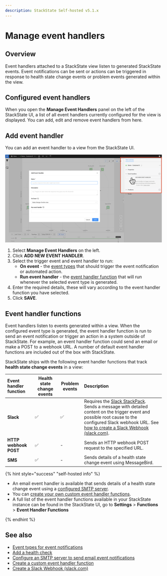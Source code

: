 ```yaml
---
description: StackState Self-hosted v5.1.x 
---
```


# Manage event handlers

## Overview

Event handlers attached to a StackState view listen to generated StackState events. Event notifications can be sent or actions can be triggered in response to health state change events or problem events generated within the view.

## Configured event handlers

When you open the **Manage Event Handlers** panel on the left of the StackState UI, a list of all event handlers currently configured for the view is displayed. You can add, edit and remove event handlers from here.

## Add event handler

You can add an event handler to a view from the StackState UI.

![Add an event handler](/.gitbook/assets/v51_event_handlers_tab.png)

1. Select **Manage Event Handlers** on the left.
2. Click **ADD NEW EVENT HANDLER**.
3. Select the trigger event and event handler to run:
   * **On event** - the [event types](/use/metrics-and-events/event-notifications.md#event-types-for-notifications) that should trigger the event notification or automated action.
   * **Run event handler** - the [event handler function](#event-handler-functions) that will run whenever the selected event type is generated.
4. Enter the required details, these will vary according to the event handler function you have selected.
5. Click **SAVE**.

## Event handler functions

Event handlers listen to events generated within a view. When the configured event type is generated, the event handler function is run to send an event notification or trigger an action in a system outside of StackState. For example, an event handler function could send an email or make a POST to a webhook URL. A number of default event handler functions are included out of the box with StackState.

StackState ships with the following event handler functions that track **health state change events** in a view:

| Event handler function | Health state change events | Problem events | Description |
| :--- | --- | --- | :--- |
| **Slack** | ✅ | ✅ | Requires the [Slack StackPack](/stackpacks/integrations/slack.md). Sends a message with detailed content on the trigger event and possible root cause to the configured Slack webhook URL. See [how to create a Slack Webhook \(slack.com\)](https://api.slack.com/messaging/webhooks). |
| **HTTP webhook POST** | ✅ | - | Sends an HTTP webhook POST request to the specified URL. |
| **SMS** | ✅ | - | Sends details of a health state change event using MessageBird. |


{% hint style="success" "self-hosted info" %}

* An email event handler is available that sends details of a health state change event using a [configured SMTP server](/configure/topology/configure-email-event-notifications.md).
* You can [create your own custom event handler functions](/develop/developer-guides/custom-functions/event-handler-functions.md). 
* A full list of the event handler functions available in your StackState instance can be found in the StackState UI, go to **Settings** &gt; **Functions** &gt; **Event Handler Functions**

{% endhint %}


## See also

* [Event types for event notifications](/use/metrics-and-events/event-notifications.md#event-types-for-notifications)
* [Add a health check](/use/checks-and-monitors/add-a-health-check.md)
* [Configure an SMTP server to send email event notifications](/configure/topology/configure-email-event-notifications.md "StackState Self-Hosted only")
* [Create a custom event handler function](/develop/developer-guides/custom-functions/event-handler-functions.md "StackState Self-Hosted only")
* [Create a Slack Webhook \(slack.com\)](https://api.slack.com/messaging/webhooks)

